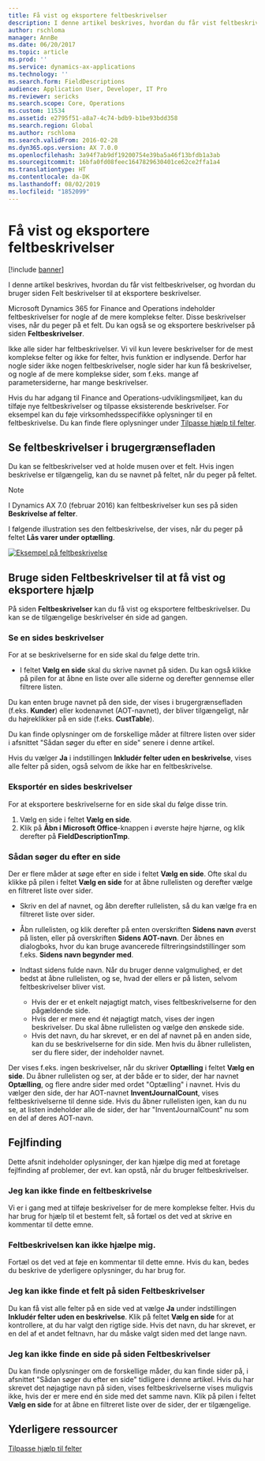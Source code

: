 ```yaml
---
title: Få vist og eksportere feltbeskrivelser
description: I denne artikel beskrives, hvordan du får vist feltbeskrivelser, og hvordan du bruger siden Felt beskrivelser til at eksportere beskrivelser.
author: rschloma
manager: AnnBe
ms.date: 06/20/2017
ms.topic: article
ms.prod: ''
ms.service: dynamics-ax-applications
ms.technology: ''
ms.search.form: FieldDescriptions
audience: Application User, Developer, IT Pro
ms.reviewer: sericks
ms.search.scope: Core, Operations
ms.custom: 11534
ms.assetid: e2795f51-a8a7-4c74-bdb9-b1be93bdd358
ms.search.region: Global
ms.author: rschloma
ms.search.validFrom: 2016-02-28
ms.dyn365.ops.version: AX 7.0.0
ms.openlocfilehash: 3a94f7ab9df19200754e39ba5a46f13bfdb1a3ab
ms.sourcegitcommit: 16bfa0fd08feec1647829630401ce62ce2ffa1a4
ms.translationtype: HT
ms.contentlocale: da-DK
ms.lasthandoff: 08/02/2019
ms.locfileid: "1852099"
---
```

# <a name="view-and-export-field-descriptions"></a>Få vist og eksportere feltbeskrivelser

[!include [banner](../includes/banner.md)]

I denne artikel beskrives, hvordan du får vist feltbeskrivelser, og hvordan du bruger siden Felt beskrivelser til at eksportere beskrivelser.

Microsoft Dynamics 365 for Finance and Operations indeholder feltbeskrivelser for nogle af de mere komplekse felter. Disse beskrivelser vises, når du peger på et felt. Du kan også se og eksportere beskrivelser på siden **Feltbeskrivelser**.

Ikke alle sider har feltbeskrivelser. Vi vil kun levere beskrivelser for de mest komplekse felter og ikke for felter, hvis funktion er indlysende. Derfor har nogle sider ikke nogen feltbeskrivelser, nogle sider har kun få beskrivelser, og nogle af de mere komplekse sider, som f.eks. mange af parametersiderne, har mange beskrivelser.

Hvis du har adgang til Finance and Operations-udviklingsmiljøet, kan du tilføje nye feltbeskrivelser og tilpasse eksisterende beskrivelser. For eksempel kan du føje virksomhedsspecifikke oplysninger til en feltbeskrivelse. Du kan finde flere oplysninger under [Tilpasse hjælp til felter](../../dev-itpro/user-interface/customize-field-help.md).

## <a name="see-field-descriptions-in-the-user-interface"></a>Se feltbeskrivelser i brugergrænsefladen

Du kan se feltbeskrivelser ved at holde musen over et felt. Hvis ingen beskrivelse er tilgængelig, kan du se navnet på feltet, når du peger på feltet.

> [!NOTE]
> I Dynamics AX 7.0 (februar 2016) kan feltbeskrivelser kun ses på siden **Beskrivelse af felter**.

I følgende illustration ses den feltbeskrivelse, der vises, når du peger på feltet **Lås varer under optælling**.

[![Eksempel på feltbeskrivelse](./media/field-description.png)](./media/field-description.png)

## <a name="use-the-field-descriptions-page-to-view-and-export-field-help"></a>Bruge siden Feltbeskrivelser til at få vist og eksportere hjælp

På siden **Feltbeskrivelser** kan du få vist og eksportere feltbeskrivelser. Du kan se de tilgængelige beskrivelser én side ad gangen.

### <a name="view-the-descriptions-for-a-page"></a>Se en sides beskrivelser

For at se beskrivelserne for en side skal du følge dette trin.

- I feltet **Vælg en side** skal du skrive navnet på siden. Du kan også klikke på pilen for at åbne en liste over alle siderne og derefter gennemse eller filtrere listen.

Du kan enten bruge navnet på den side, der vises i brugergrænsefladen (f.eks. **Kunder**) eller kodenavnet (AOT-navnet), der bliver tilgængeligt, når du højreklikker på en side (f.eks. **CustTable**).

Du kan finde oplysninger om de forskellige måder at filtrere listen over sider i afsnittet "Sådan søger du efter en side" senere i denne artikel.

Hvis du vælger **Ja** i indstillingen **Inkludér felter uden en beskrivelse**, vises alle felter på siden, også selvom de ikke har en feltbeskrivelse.

### <a name="export-the-descriptions-for-a-page"></a>Eksportér en sides beskrivelser

For at eksportere beskrivelserne for en side skal du følge disse trin.

1. Vælg en side i feltet **Vælg en side**.
2. Klik på **Åbn i Microsoft Office**-knappen i øverste højre hjørne, og klik derefter på **FieldDescriptionTmp**.

### <a name="searching-for-a-page"></a>Sådan søger du efter en side

Der er flere måder at søge efter en side i feltet **Vælg en side**. Ofte skal du klikke på pilen i feltet **Vælg en side** for at åbne rullelisten og derefter vælge en filtreret liste over sider.

- Skriv en del af navnet, og åbn derefter rullelisten, så du kan vælge fra en filtreret liste over sider.
- Åbn rullelisten, og klik derefter på enten overskriften **Sidens navn** øverst på listen, eller på overskriften **Sidens AOT-navn**. Der åbnes en dialogboks, hvor du kan bruge avancerede filtreringsindstillinger som f.eks. **Sidens navn begynder med**.
- Indtast sidens fulde navn. Når du bruger denne valgmulighed, er det bedst at åbne rullelisten, og se, hvad der ellers er på listen, selvom feltbeskrivelser bliver vist.

    - Hvis der er et enkelt nøjagtigt match, vises feltbeskrivelserne for den pågældende side.
    - Hvis der er mere end ét nøjagtigt match, vises der ingen beskrivelser. Du skal åbne rullelisten og vælge den ønskede side.
    - Hvis det navn, du har skrevet, er en del af navnet på en anden side, kan du se beskrivelserne for din side. Men hvis du åbner rullelisten, ser du flere sider, der indeholder navnet.

Der vises f.eks. ingen beskrivelser, når du skriver **Optælling** i feltet **Vælg en side**. Du åbner rullelisten og ser, at der både er to sider, der har navnet **Optælling**, og flere andre sider med ordet "Optælling" i navnet. Hvis du vælger den side, der har AOT-navnet **InventJournalCount**, vises feltbeskrivelserne til denne side. Hvis du åbner rullelisten igen, kan du nu se, at listen indeholder alle de sider, der har "InventJournalCount" nu som en del af deres AOT-navn.

## <a name="troubleshooting"></a>Fejlfinding

Dette afsnit indeholder oplysninger, der kan hjælpe dig med at foretage fejlfinding af problemer, der evt. kan opstå, når du bruger feltbeskrivelser.

### <a name="i-cant-find-a-field-description"></a>Jeg kan ikke finde en feltbeskrivelse

Vi er i gang med at tilføje beskrivelser for de mere komplekse felter. Hvis du har brug for hjælp til et bestemt felt, så fortæl os det ved at skrive en kommentar til dette emne.

### <a name="the-field-description-isnt-helpful"></a>Feltbeskrivelsen kan ikke hjælpe mig.

Fortæl os det ved at føje en kommentar til dette emne. Hvis du kan, bedes du beskrive de yderligere oplysninger, du har brug for.

### <a name="i-cant-find-a-field-on-the-field-descriptions-page"></a>Jeg kan ikke finde et felt på siden Feltbeskrivelser

Du kan få vist alle felter på en side ved at vælge **Ja** under indstillingen **Inkludér felter uden en beskrivelse**. Klik på feltet **Vælg en side** for at kontrollere, at du har valgt den rigtige side. Hvis det navn, du har skrevet, er en del af et andet feltnavn, har du måske valgt siden med det lange navn.

### <a name="i-cant-find-a-page-on-the-field-descriptions-page"></a>Jeg kan ikke finde en side på siden Feltbeskrivelser

Du kan finde oplysninger om de forskellige måder, du kan finde sider på, i afsnittet "Sådan søger du efter en side" tidligere i denne artikel. Hvis du har skrevet det nøjagtige navn på siden, vises feltbeskrivelserne vises muligvis ikke, hvis der er mere end én side med det samme navn. Klik på pilen i feltet **Vælg en side** for at åbne en filtreret liste over de sider, der er tilgængelige.

## <a name="additional-resources"></a>Yderligere ressourcer

[Tilpasse hjælp til felter](../../dev-itpro/user-interface/customize-field-help.md)
